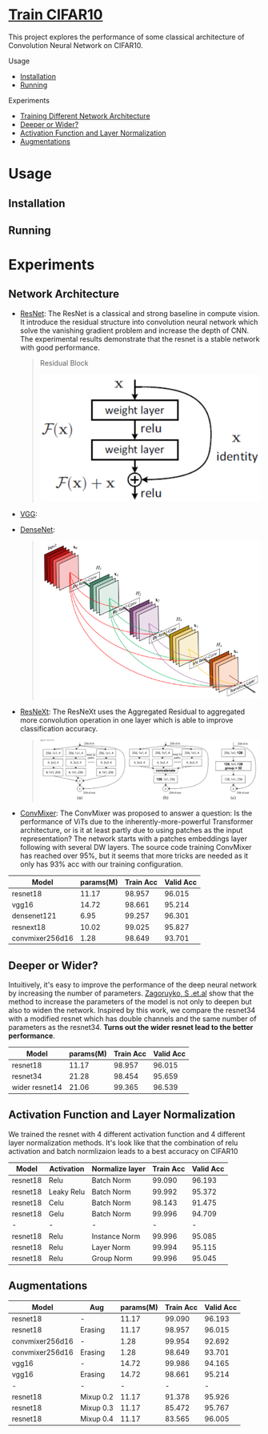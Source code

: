 # [Train CIFAR10](https://github.com/hongyaohongyao/train_cifar)

This project explores the performance of some classical architecture of Convolution Neural Network on CIFAR10. 

Usage

- [Installation](#Installation)
- [Running](#Running) 

Experiments

- [Training Different Network Architecture](#network-Architecture)
- [Deeper or Wider?](#Deeper-or-Wider) 
- [Activation Function and Layer Normalization](#Activation-Function-and-Layer-Normalization)
- [Augmentations](#Augmentations)

# Usage

## Installation



## Running



# Experiments

## Network Architecture

- [ResNet](https://arxiv.org/abs/1512.03385): The ResNet is a classical and strong baseline in compute vision. It introduce the residual structure into convolution neural network which solve the vanishing gradient problem and increase the depth of CNN. The experimental results demonstrate that the resnet is a stable network with good performance. 

  > Residual Block
  >
  > ![image-20221024215405990](assets/README/image-20221024215405990.png)

- [VGG](https://arxiv.org/abs/1409.1556):

- [DenseNet](https://arxiv.org/abs/1608.06993):

  > ![image-20221024214950826](assets/README/image-20221024214950826.png)

- [ResNeXt](https://arxiv.org/abs/1611.05431): The ResNeXt uses the Aggregated Residual to aggregated more convolution operation in one layer which is able to improve classification accuracy.

  > ![image-20221024214224765](assets/README/image-20221024214224765.png)

- [ConvMixer](https://arxiv.org/abs/2201.09792): The ConvMixer was proposed to answer a question: Is the performance of ViTs due to the inherently-more-powerful Transformer architecture, or is it at least partly due to using patches as the input representation? The network starts with a patches embeddings layer following with several DW layers. The source code training ConvMixer has reached over 95%, but it seems that more tricks are needed as it only has 93% acc with our training configuration.

| Model           | params(M) | Train Acc | Valid Acc |
| --------------- | --------- | --------- | --------- |
| resnet18        | 11.17     | 98.957    | 96.015    |
| vgg16           | 14.72     | 98.661    | 95.214    |
| densenet121     | 6.95      | 99.257    | 96.301    |
| resnext18       | 10.02     | 99.025    | 95.827    |
| convmixer256d16 | 1.28      | 98.649    | 93.701    |

## Deeper or Wider?

Intuitively, it's easy to improve the performance of the deep neural network by increasing the number of parameters. [Zagoruyko, S .et.al](https://arxiv.org/abs/1605.07146) show that the method to increase the parameters of the model is not only to deepen but also to widen the network. Inspired by this work, we compare the resnet34 with a modified resnet which has double channels and the same number of parameters as the resnet34. **Turns out the wider resnet lead to the better performance**.

| Model          | params(M) | Train Acc | Valid Acc |
| -------------- | --------- | --------- | --------- |
| resnet18       | 11.17     | 98.957    | 96.015    |
| resnet34       | 21.28     | 98.454    | 95.659    |
| wider resnet14 | 21.06     | 99.365    | 96.539    |

## Activation Function and Layer Normalization

We trained the resnet with 4 different activation function and 4 different  layer normalization methods. It's look like that the combination of relu activation and batch normlizaion leads to a best accuracy on CIFAR10

| Model    | Activation | Normalize layer | Train Acc | Valid Acc |
| -------- | ---------- | --------------- | --------- | --------- |
| resnet18 | Relu       | Batch Norm      | 99.090    | 96.193    |
| resnet18 | Leaky Relu | Batch Norm      | 99.992    | 95.372    |
| resnet18 | Celu       | Batch Norm      | 98.143    | 91.475    |
| resnet18 | Gelu       | Batch Norm      | 99.996    | 94.709    |
| -        | -          | -               | -         | -         |
| resnet18 | Relu       | Instance Norm   | 99.996    | 95.085    |
| resnet18 | Relu       | Layer Norm      | 99.994    | 95.115    |
| resnet18 | Relu       | Group Norm      | 99.996    | 95.045    |

## Augmentations

| Model           | Aug       | params(M) | Train Acc | Valid Acc |
| --------------- | --------- | --------- | --------- | --------- |
| resnet18        | -         | 11.17     | 99.090    | 96.193    |
| resnet18        | Erasing   | 11.17     | 98.957    | 96.015    |
| convmixer256d16 | -         | 1.28      | 99.954    | 92.692    |
| convmixer256d16 | Erasing   | 1.28      | 98.649    | 93.701    |
| vgg16           | -         | 14.72     | 99.986    | 94.165    |
| vgg16           | Erasing   | 14.72     | 98.661    | 95.214    |
| -               | -         | -         | -         | -         |
| resnet18        | Mixup 0.2 | 11.17     | 91.378    | 95.926    |
| resnet18        | Mixup 0.3 | 11.17     | 85.472    | 95.767    |
| resnet18        | Mixup 0.4 | 11.17     | 83.565    | 96.005    |
